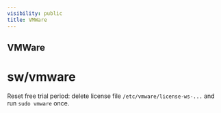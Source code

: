 ```yaml
---
visibility: public
title: VMWare
---
```

## VMWare

# sw/vmware

Reset free trial period: delete license file `/etc/vmware/license-ws-...` and run `sudo vmware` once.
